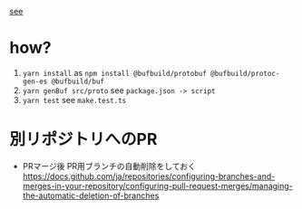 [see](https://github.com/bufbuild/protobuf-es)


# how?

1. `yarn install` as `npm install @bufbuild/protobuf @bufbuild/protoc-gen-es @bufbuild/buf`
2. `yarn genBuf src/proto` see `package.json -> script`
3. `yarn test`  see `make.test.ts`

# 別リポジトリへのPR

- PRマージ後 PR用ブランチの自動削除をしておく
https://docs.github.com/ja/repositories/configuring-branches-and-merges-in-your-repository/configuring-pull-request-merges/managing-the-automatic-deletion-of-branches